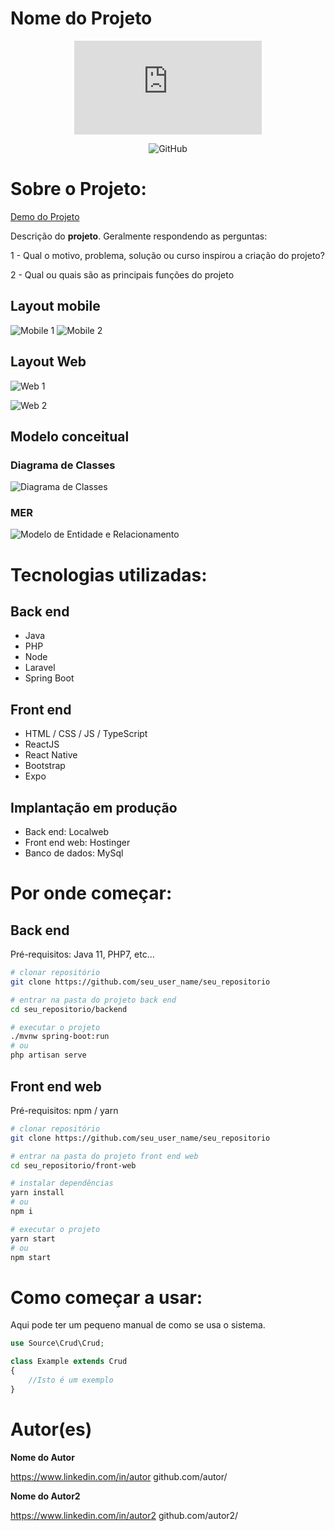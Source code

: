 # Nome do Projeto

<center>

![Imagem de capa](https://github.com/seu_user/pasta/imagem.pgn)

</center>
<center>
<!--Site útil para pegar as imagens que aparecem https://shields.io -->

<!-- [![NPM](https://img.shields.io/npm/l/react)](https://github.com/seu_user/pasta/LICENSE) -->
<!-- ![GitHub](https://img.shields.io/github/license/seu_user_name/seu_repositorio) -->

![GitHub](https://img.shields.io/github/license/EvelynGitHub/assets-readme)


</center>

# Sobre o Projeto:

[Demo do Projeto](https://link.para.demo.caso.houver)

Descrição do **projeto**. Geralmente respondendo as perguntas:

1 - Qual o motivo, problema, solução ou curso inspirou a criação do projeto?

2 - Qual ou quais são as principais funções do projeto

## Layout mobile

<!-- Para deixar as imagens lado a lado, devesse colocar os links um ao lado do outro sem quebra de linha-->

![Mobile 1](https://github.com/seu_user/pasta/mobile1.png) ![Mobile 2](https://github.com/seu_user/pasta/mobile2.png)

## Layout Web

<!-- Para deixar as imagens uma embaixo da outra, devesse colocar os links um embaixo outro com  duas quebras de linha -->

![Web 1](https://github.com/seu_user/pasta/mobile1.png)

![Web 2](https://github.com/seu_user/pasta/mobile2.png)

## Modelo conceitual

### Diagrama de Classes

![Diagrama de Classes](https://github.com/github.com/seu_user/pasta/diagrama_classe.png)

### MER

![Modelo de Entidade e Relacionamento](https://github.com/github.com/seu_user/pasta/diagrama_classe.png)

# Tecnologias utilizadas:

## Back end

- Java
- PHP
- Node
- Laravel
- Spring Boot

## Front end

- HTML / CSS / JS / TypeScript
- ReactJS
- React Native
- Bootstrap
- Expo

## Implantação em produção

- Back end: Localweb
- Front end web: Hostinger
- Banco de dados: MySql

# Por onde começar:

## Back end

Pré-requisitos: Java 11, PHP7, etc...

```bash
# clonar repositório
git clone https://github.com/seu_user_name/seu_repositorio

# entrar na pasta do projeto back end
cd seu_repositorio/backend

# executar o projeto
./mvnw spring-boot:run
# ou
php artisan serve
```

## Front end web

Pré-requisitos: npm / yarn

```bash
# clonar repositório
git clone https://github.com/seu_user_name/seu_repositorio

# entrar na pasta do projeto front end web
cd seu_repositorio/front-web

# instalar dependências
yarn install
# ou
npm i

# executar o projeto
yarn start
# ou
npm start
```

# Como começar a usar:

Aqui pode ter um pequeno manual de como se usa o sistema.

```php
use Source\Crud\Crud;

class Example extends Crud
{
    //Isto é um exemplo
}
```

# Autor(es)

**Nome do Autor**

https://www.linkedin.com/in/autor
github.com/autor/

**Nome do Autor2**

https://www.linkedin.com/in/autor2
github.com/autor2/
